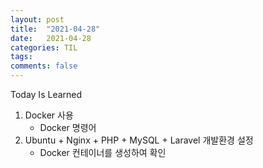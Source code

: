 ```yaml
---
layout: post
title:  "2021-04-28"
date:   2021-04-28
categories: TIL
tags: 
comments: false
---
```

Today Is Learned

1. Docker 사용
    - Docker 명령어
2. Ubuntu + Nginx + PHP + MySQL + Laravel 개발환경 설정
    - Docker 컨테이너를 생성하여 확인
